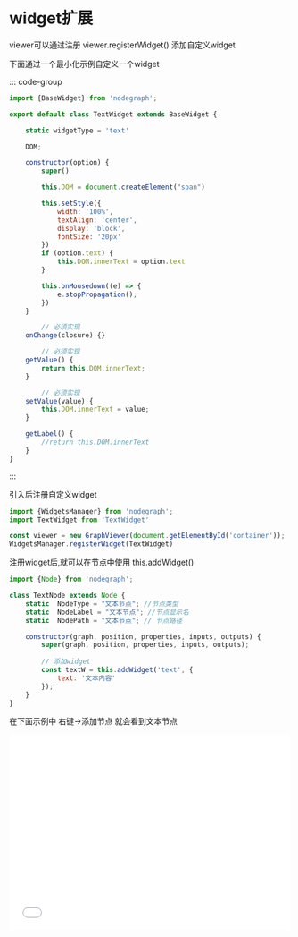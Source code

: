 # widget扩展

viewer可以通过注册 viewer.registerWidget() 添加自定义widget

下面通过一个最小化示例自定义一个widget

::: code-group

```js [TextWidget.js]
import {BaseWidget} from 'nodegraph';

export default class TextWidget extends BaseWidget {

    static widgetType = 'text'

    DOM;

    constructor(option) {
        super()

        this.DOM = document.createElement("span")

        this.setStyle({
            width: '100%',
            textAlign: 'center',
            display: 'block',
            fontSize: '20px'
        })
        if (option.text) {
            this.DOM.innerText = option.text
        }

        this.onMousedown((e) => {
            e.stopPropagation();
        })
    }

		// 必须实现
    onChange(closure) {}

		// 必须实现
    getValue() {
        return this.DOM.innerText;
    }

		// 必须实现
    setValue(value) {
        this.DOM.innerText = value;
    }

    getLabel() {
        //return this.DOM.innerText
    }
}

```

:::


引入后注册自定义widget

```javascript
import {WidgetsManager} from 'nodegraph';
import TextWidget from 'TextWidget'

const viewer = new GraphViewer(document.getElementById('container'));
WidgetsManager.registerWidget(TextWidget)
```

注册widget后,就可以在节点中使用 this.addWidget()

```javascript
import {Node} from 'nodegraph';

class TextNode extends Node {
    static  NodeType = "文本节点"; //节点类型
    static  NodeLabel = "文本节点"; //节点显示名
    static  NodePath = "文本节点"; // 节点路径

    constructor(graph, position, properties, inputs, outputs) {
        super(graph, position, properties, inputs, outputs);
        
        // 添加widget
        const textW = this.addWidget('text', {
            text: '文本内容'
        });
    }
}
```

在下面示例中 右键->添加节点 就会看到文本节点

<iframe src='/demo/widgetExtend.html' height=350 width=100% frameborder=0 allowfullscreen="true"></iframe>